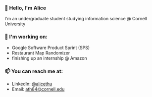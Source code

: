 ### 👋 Hello, I'm Alice

<!--
**alicethu/alicethu** is a ✨ _special_ ✨ repository because its `README.md` (this file) appears on your GitHub profile. -->

I'm an undergraduate student studying information science @ Cornell University

### 🌱 I'm working on:
- Google Software Product Sprint (SPS)
- Restaurant Map Randomizer
- finishing up an internship @ Amazon

### 📫 You can reach me at:
- LinkedIn: [@alicethu](https://www.linkedin.com/in/alicethu)
- Email: ath84@cornell.edu

